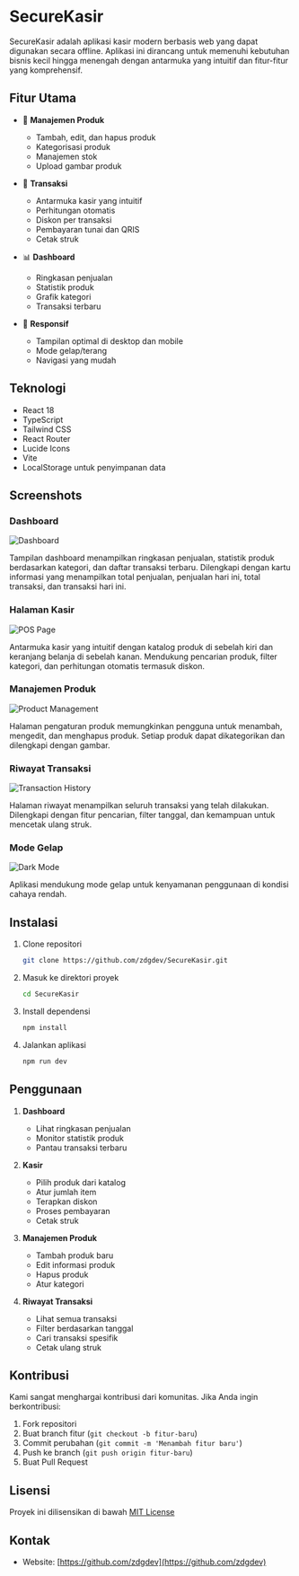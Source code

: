 # SecureKasir

SecureKasir adalah aplikasi kasir modern berbasis web yang dapat digunakan secara offline. Aplikasi ini dirancang untuk memenuhi kebutuhan bisnis kecil hingga menengah dengan antarmuka yang intuitif dan fitur-fitur yang komprehensif.

## Fitur Utama

- 💼 **Manajemen Produk**
  - Tambah, edit, dan hapus produk
  - Kategorisasi produk
  - Manajemen stok
  - Upload gambar produk

- 🛒 **Transaksi**
  - Antarmuka kasir yang intuitif
  - Perhitungan otomatis
  - Diskon per transaksi
  - Pembayaran tunai dan QRIS
  - Cetak struk

- 📊 **Dashboard**
  - Ringkasan penjualan
  - Statistik produk
  - Grafik kategori
  - Transaksi terbaru

- 📱 **Responsif**
  - Tampilan optimal di desktop dan mobile
  - Mode gelap/terang
  - Navigasi yang mudah

## Teknologi

- React 18
- TypeScript
- Tailwind CSS
- React Router
- Lucide Icons
- Vite
- LocalStorage untuk penyimpanan data

## Screenshots

### Dashboard
![Dashboard](./screenshots/1m.png)

Tampilan dashboard menampilkan ringkasan penjualan, statistik produk berdasarkan kategori, dan daftar transaksi terbaru. Dilengkapi dengan kartu informasi yang menampilkan total penjualan, penjualan hari ini, total transaksi, dan transaksi hari ini.

### Halaman Kasir
![POS Page](./screenshots/2m.png)

Antarmuka kasir yang intuitif dengan katalog produk di sebelah kiri dan keranjang belanja di sebelah kanan. Mendukung pencarian produk, filter kategori, dan perhitungan otomatis termasuk diskon.

### Manajemen Produk
![Product Management](./screenshots/3m.png)

Halaman pengaturan produk memungkinkan pengguna untuk menambah, mengedit, dan menghapus produk. Setiap produk dapat dikategorikan dan dilengkapi dengan gambar.

### Riwayat Transaksi
![Transaction History](./screenshots/4m.png)

Halaman riwayat menampilkan seluruh transaksi yang telah dilakukan. Dilengkapi dengan fitur pencarian, filter tanggal, dan kemampuan untuk mencetak ulang struk.

### Mode Gelap
![Dark Mode](./screenshots/1m.png)

Aplikasi mendukung mode gelap untuk kenyamanan penggunaan di kondisi cahaya rendah.

## Instalasi

1. Clone repositori
   ```bash
   git clone https://github.com/zdgdev/SecureKasir.git
   ```

2. Masuk ke direktori proyek
   ```bash
   cd SecureKasir
   ```

3. Install dependensi
   ```bash
   npm install
   ```

4. Jalankan aplikasi
   ```bash
   npm run dev
   ```

## Penggunaan

1. **Dashboard**
   - Lihat ringkasan penjualan
   - Monitor statistik produk
   - Pantau transaksi terbaru

2. **Kasir**
   - Pilih produk dari katalog
   - Atur jumlah item
   - Terapkan diskon
   - Proses pembayaran
   - Cetak struk

3. **Manajemen Produk**
   - Tambah produk baru
   - Edit informasi produk
   - Hapus produk
   - Atur kategori

4. **Riwayat Transaksi**
   - Lihat semua transaksi
   - Filter berdasarkan tanggal
   - Cari transaksi spesifik
   - Cetak ulang struk

## Kontribusi

Kami sangat menghargai kontribusi dari komunitas. Jika Anda ingin berkontribusi:

1. Fork repositori
2. Buat branch fitur (`git checkout -b fitur-baru`)
3. Commit perubahan (`git commit -m 'Menambah fitur baru'`)
4. Push ke branch (`git push origin fitur-baru`)
5. Buat Pull Request

## Lisensi

Proyek ini dilisensikan di bawah [MIT License](LICENSE)

## Kontak
- Website: [https://github.com/zdgdev](https://github.com/zdgdev)
